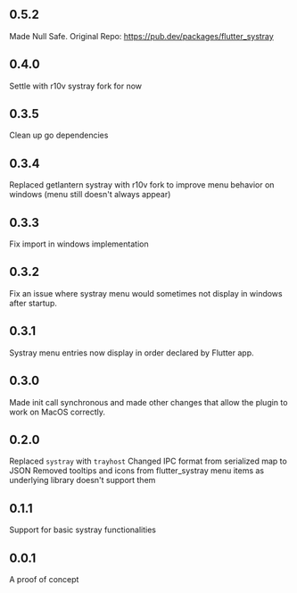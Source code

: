 ## 0.5.2
Made Null Safe. Original Repo: https://pub.dev/packages/flutter_systray

## 0.4.0
Settle with r10v systray fork for now

## 0.3.5
Clean up go dependencies

## 0.3.4
Replaced getlantern systray with r10v fork to improve menu behavior on windows (menu still doesn't always appear)

## 0.3.3
Fix import in windows implementation

## 0.3.2
Fix an issue where systray menu would sometimes not display in windows after startup.

## 0.3.1
Systray menu entries now display in order declared by Flutter app.

## 0.3.0
Made init call synchronous and made other changes that allow the plugin to work on MacOS correctly.

## 0.2.0
Replaced `systray` with `trayhost`
Changed IPC format from serialized map to JSON
Removed tooltips and icons from flutter_systray menu items as underlying library doesn't support them

## 0.1.1
Support for basic systray functionalities

## 0.0.1
A proof of concept
